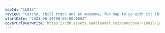 ```yaml
---
mapId: "1b815"
review: "Catchy, chill track and an awesome, fun map to go with it! This map has great timing and pattern variety to really make you feel the music and move your body and a full difficulty spread to make it accessible to everyone!"
startDate: "2021-08-30T00:00:00.000Z"
coverUrlOverwrite: https://cdn.assets.beatleader.xyz/songcover-1b815-inferno.jpg
---
```

